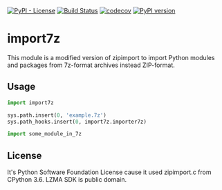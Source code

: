 [![PyPI - License](https://img.shields.io/pypi/l/import7z)](https://opensource.org/licenses/Python-2.0)
[![Build Status](https://travis-ci.com/leejeonghun/import7z.svg?branch=master)](https://travis-ci.com/leejeonghun/import7z)
[![codecov](https://codecov.io/gh/leejeonghun/import7z/branch/master/graph/badge.svg?token=DBEP9B3EAJ)](https://codecov.io/gh/leejeonghun/import7z)
[![PyPI version](https://badge.fury.io/py/import7z.svg)](https://badge.fury.io/py/import7z)

# import7z

This module is a modified version of zipimport to import Python modules and packages from 7z-format archives instead ZIP-format.

## Usage

```python
import import7z

sys.path.insert(0, 'example.7z')
sys.path_hooks.insert(0, import7z.importer7z)

import some_module_in_7z
```

## License

It's Python Software Foundation License cause it used zipimport.c from CPython 3.6.
LZMA SDK is public domain.
